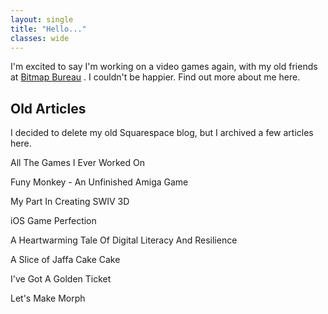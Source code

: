 ```yaml
---
layout: single
title: "Hello..."
classes: wide
---
```


I'm excited to say I'm working on a video games again, with my old friends at [Bitmap Bureau](https://bitmapbureau.com) . I couldn't be happier. Find out more about me here.

## Old Articles

I decided to delete my old Squarespace blog, but I archived a few articles here.

All The Games I Ever Worked On

Funy Monkey - An Unfinished Amiga Game

My Part In Creating SWIV 3D

iOS Game Perfection

A Heartwarming Tale Of Digital Literacy And Resilience

A Slice of Jaffa Cake Cake

I've Got A Golden Ticket

Let's Make Morph

